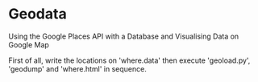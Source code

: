 # Geodata
Using the Google Places API with a Database and Visualising Data on Google Map

First of all, write the locations on 'where.data' then execute 'geoload.py', 'geodump' and 'where.html' in sequence.
